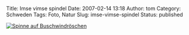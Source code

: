 Title: Imse vimse spindel
Date: 2007-02-14 13:18
Author: tom
Category: Schweden
Tags: Foto, Natur
Slug: imse-vimse-spindel
Status: published

[![Spinne auf
Buschwindröschen](http://www.fiket.de/pic/vitsippspindel_s.jpg "Spinne auf Buschwindröschen")](http://www.fiket.de/pic/vitsippspindel_l.jpg)

